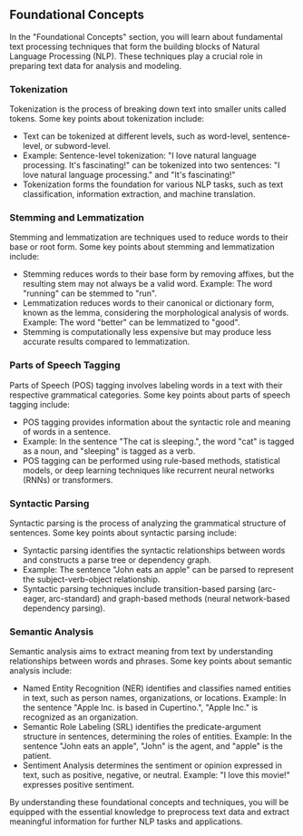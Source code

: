 ## Foundational Concepts

In the "Foundational Concepts" section, you will learn about fundamental text processing techniques that form the building blocks of Natural Language Processing (NLP). These techniques play a crucial role in preparing text data for analysis and modeling.

### Tokenization

Tokenization is the process of breaking down text into smaller units called tokens. Some key points about tokenization include:

- Text can be tokenized at different levels, such as word-level, sentence-level, or subword-level.
- Example: Sentence-level tokenization: "I love natural language processing. It's fascinating!" can be tokenized into two sentences: "I love natural language processing." and "It's fascinating!"
- Tokenization forms the foundation for various NLP tasks, such as text classification, information extraction, and machine translation.

### Stemming and Lemmatization

Stemming and lemmatization are techniques used to reduce words to their base or root form. Some key points about stemming and lemmatization include:

- Stemming reduces words to their base form by removing affixes, but the resulting stem may not always be a valid word.
  Example: The word "running" can be stemmed to "run".
- Lemmatization reduces words to their canonical or dictionary form, known as the lemma, considering the morphological analysis of words.
  Example: The word "better" can be lemmatized to "good".
- Stemming is computationally less expensive but may produce less accurate results compared to lemmatization.

### Parts of Speech Tagging

Parts of Speech (POS) tagging involves labeling words in a text with their respective grammatical categories. Some key points about parts of speech tagging include:

- POS tagging provides information about the syntactic role and meaning of words in a sentence.
- Example: In the sentence "The cat is sleeping.", the word "cat" is tagged as a noun, and "sleeping" is tagged as a verb.
- POS tagging can be performed using rule-based methods, statistical models, or deep learning techniques like recurrent neural networks (RNNs) or transformers.

### Syntactic Parsing

Syntactic parsing is the process of analyzing the grammatical structure of sentences. Some key points about syntactic parsing include:

- Syntactic parsing identifies the syntactic relationships between words and constructs a parse tree or dependency graph.
- Example: The sentence "John eats an apple" can be parsed to represent the subject-verb-object relationship.
- Syntactic parsing techniques include transition-based parsing (arc-eager, arc-standard) and graph-based methods (neural network-based dependency parsing).

### Semantic Analysis

Semantic analysis aims to extract meaning from text by understanding relationships between words and phrases. Some key points about semantic analysis include:

- Named Entity Recognition (NER) identifies and classifies named entities in text, such as person names, organizations, or locations.
  Example: In the sentence "Apple Inc. is based in Cupertino.", "Apple Inc." is recognized as an organization.
- Semantic Role Labeling (SRL) identifies the predicate-argument structure in sentences, determining the roles of entities.
  Example: In the sentence "John eats an apple", "John" is the agent, and "apple" is the patient.
- Sentiment Analysis determines the sentiment or opinion expressed in text, such as positive, negative, or neutral.
  Example: "I love this movie!" expresses positive sentiment.

By understanding these foundational concepts and techniques, you will be equipped with the essential knowledge to preprocess text data and extract meaningful information for further NLP tasks and applications.


